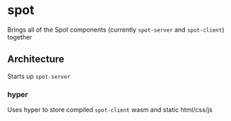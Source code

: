 # spot

Brings all of the Spot components (currently `spot-server` and `spot-client`) together

## Architecture

Starts up `spot-server`

### hyper

Uses hyper to store compiled `spot-client` wasm and static html/css/js